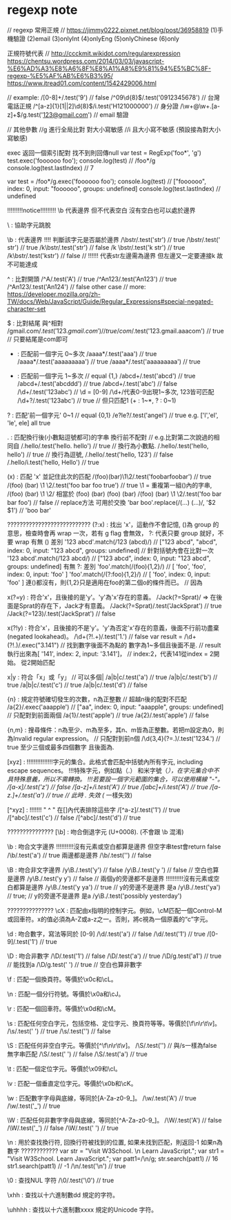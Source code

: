 # regexp note
// regexp
常用正規
// https://jimmy0222.pixnet.net/blog/post/36958819
(1)手機驗證
(2)email
(3)onlyInt
(4)onlyEng
(5)onlyChinese
(6)only

正規符號代表
// http://ccckmit.wikidot.com/regularexpression
https://chentsu.wordpress.com/2014/03/03/javascript-%E6%AD%A3%E8%A6%8F%E8%A1%A8%E9%81%94%E5%BC%8F-regexp-%E5%AF%AB%E6%B3%95/
https://www.itread01.com/content/1542429006.html

// example: 
/[0-8]+/.test('9') // false
/^09\d{8}$/.test('0912345678') // 台灣電話正規
/^[a-z]{1}[1||2]\d{8}$/i.test('H121000000') // 身分證
/\w+\@\w+\.[a-z]+$/g.test('123@gmail.com') // email 驗證

// 其他參數
//g 進行全局比對 對大小寫敏感
//i 且大小寫不敏感 (預設接為對大小寫敏感)

exec 返回一個索引配對 找不到則回傳null
var test = RegExp('foo*', 'g')
test.exec('foooooo foo');
console.log(test) //   /foo*/g 
console.log(test.lastIndex) // 7

var test = /foo*/g.exec('foooooo foo');
console.log(test) // ["foooooo", index: 0, input: "foooooo", groups: undefined]
console.log(test.lastIndex) // undefined

!!!!!!!!!notice!!!!!!!!!
\b 代表邊界 但不代表空白 沒有空白也可以處於邊界

\ : 協助字元跳脫

\b : 代表邊界 !!!! 判斷該字元是否屬於邊界
/\bstr/.test('str') // true
/\bstr/.test(' str') // true
/k\bstr/.test('str') // false
/k \bstr/.test('k str') // true
/k\bstr/.test('kstr') // false // !!!!!! 代表str左邊需為邊界 但左邊又一定要連接k 故不可能達成

^ : 比對開頭
/^A/.test('A') // true
/^An123/.test('An123') // true
/^An123/.test('An124') // false
other case
// more: https://developer.mozilla.org/zh-TW/docs/Web/JavaScript/Guide/Regular_Expressions#special-negated-character-set

$ : 比對結尾 與^相對
/gmail\.com$/.test('123.gmail.com') //true
/com$/.test('123.gmail.aaacom') // true // 只要結尾是com即可

* : 匹配前一個字元 0~多次
/aaaa*/.test('aaa') // true
/aaaa*/.test('aaaaaaaaa') // true
/aaaa*/.test('aaaaaaaaa') // true

+ : 匹配前一個字元 1~多次 // equal {1,}
/abcd+/.test('abcd') // true
/abcd+/.test('abcddd') // true
/abcd+/.test('abc') // false
/\d+/.test('123abc') // \d = [0-9] /\d+\/代表0-9出現1~多次, 123皆可匹配
/\d+?/.test('123abc') // true // 但只匹配1 (+ : 1~*, ? : 0~1)

? : 匹配'前一個字元' 0~1 // equal {0,1}
/e?le?/.test('angel') // true  e.g. ['l','el', 'le', ele] all true


. : 匹配換行後(小數點逗號都可)的字串 換行前不配對 // e.g.比對第二次說過的相同自
/.hello/.test('hello. hello') // true  // 換行為小數點.
/.hello/.test('hello, hello') // true  // 換行為逗號,
/.hello/.test('hello, 123') // false
/.hello/i.test('hello, Hello') // true

(x) : 匹配 'x' 並記住此次的匹配
/(foo)(bar)\1\2/.test('foobarfoobar') // true
/(foo) (bar) \1 \2/.test('foo bar foo true') // true     \1 = 重複第一組()內的字串, /(foo) (bar) \1 \2/ 相當於 (foo) (bar) (foo) (bar)
/(foo) (bar) \1 \2/.test('foo bar bar foo') // false
// replace方法 可用於交換
'bar boo'.replace(/(...) (...)/, '$2 $1') // 'boo bar'

???????????????????????????
(?:x) : 找出 'x'，這動作不會記憶, ()為 group 的意思，檢查時會再 wrap 一次，若有 g flag 會無效， ?: 代表只要 group 就好，不要 wrap
有無 () 差別
'123 abcd'.match(/123 (abcd)/) // ["123 abcd", "abcd", index: 0, input: "123 abcd", groups: undefined] // 針對括號內會在比對一次
'123 abcd'.match(/123 abcd/)   // ["123 abcd", index: 0, input: "123 abcd", groups: undefined]
有無 ?: 差別
'foo'.match(/(foo){1,2}/) // [ 'foo', 'foo', index: 0, input: 'foo' ]
'foo'.match(/(?:foo){1,2}/) // [ 'foo', index: 0, input: 'foo' ]  連()都沒有，則{1,2}只是適用在foo的第二個o的條件而已。 // 因為

x(?=y) : 符合'x'，且後接的是'y'。'y'為'x'存在的意義。
/Jack(?=Sprat)/ => 在後面是Sprat的存在下，Jack才有意義。
/Jack(?=Sprat)/.test('JackSprat') // true
/Jack(?=123)/.test('JackSprat') // false

x(?!y) : 符合'x'，且後接的不是'y'。'y'為否定'x'存在的意義，後面不行前功盡棄(negated lookahead)。
/\d+(?!\.+)/.test('1.') // false
var result = /\d+(?!\.)/.exec("3.141") // 找到數字後面不為點的 數字為1~多個且後面不是.
// result執行出來為[ '141', index: 2, input: '3.141']，
// index:2，代表141從index = 2開始。 從2開始匹配

x|y : 符合「x」或「y」 // 可以多個|
/a|b|c/.test('a') // true
/a|b|c/.test('b') // true
/a|b|c/.test('c') // true
/a|b|c/.test('d') // false

{n} : 規定符號確切發生的次數，n為正整數 // 超越n後的配對不匹配
/a{2}/.exec('aaapple') // ["aa", index: 0, input: "aaapple", groups: undefined] // 只配對到前面兩個
/a{1}/.test('apple') // true
/a{2}/.test('apple') // false

{n,m} : 搜尋條件：n為至少、m為至多，其n、m皆為正整數。若把m設定為0，則為Invalid regular expression。 // 只配對到前n個
/\d{3,4}(?=\.)/.test('1234.') // true 至少三個或最多四個數字 且後面為.

[xyz] : !!!!!!!!!!!!!!!字元的集合。此格式會匹配中括號內所有字元, including escape sequences。
		!!!特殊字元，例如點（.） 和米字號（*），在字元集合中不具特殊意義，所以不需轉換。
		!!!若要設一個字元範圍的集合，可以使用橫線 "-"。
/[a-x]/.test('z') // false
/[a-z]+/i.test('A') // true
/[abc]+/i.test('A') // true
/[a-z.]+/.test('a') // true // 此時 . 失效 (* 一樣失效)

[^xyz] : !!!!!!!  " ^ " 在[]內代表排除這些字
/[^a-z]/.test('1') // true
/[^abc]/.test('c') // false
/[^abc]/.test('d') // true

???????????????
[\b] : 吻合倒退字元 (U+0008). (不會跟 \b 混淆)


\b : 吻合文字邊界 !!!!!!!!!!沒有元素或空白都算是邊界 但空字串test會return false
/\b/.test('a') // true 兩邊都是邊界
/\b/.test('') // false

\B : 吻合非文字邊界
/y\B./.test('y') // false
/y\B./.test('y ') // false // 空白也算是邊界
/y\B./.test('y y') // false // 兩個y的旁邊都不是邊界 !!!!!!!!!!沒有元素或空白都算是邊界
/y\B./.test('y ya') // true // y的旁邊不是邊界 是a
/y\B./.test('ya') // true; // y的旁邊不是邊界 是a
/y\B./.test('possibly yesterday')

???????????????
\cX : 匹配由x指明的控制字元。例如，\cM匹配一個Control-M或回車符。x的值必須為A-Z或a-z之一。否則，將c視為一個原義的“c”字元。

\d : 吻合數字，寫法等同於 [0-9]
/\d/.test('a') // false
/\d/.test('1') // true
/[0-9]/.test('1') // true

\D : 吻合非數字
/\D/.test('1') // false
/\D/.test('a') // true
/\D/g.test('a1') // true // 能找到a
/\D/g.test(' ') // true // 空白也算非數字

\f : 匹配一個換頁符。等價於\x0c和\cL。

\n : 匹配一個分行符號。等價於\x0a和\cJ。

\r : 匹配一個回車符。等價於\x0d和\cM。

\s : 匹配任何空白字元，包括空格、定位字元、換頁符等等。等價於[\f\n\r\t\v]。
/\s/.test(' ') // true
/\s/.test('') // false

\S : 匹配任何非空白字元。等價於[^\f\n\r\t\v]。
/\S/.test('') // 與/s一樣為false 無字串匹配
/\S/.test(' ') // false
/\S/.test('a') // true

\t : 匹配一個定位字元。等價於\x09和\cI。

\v : 匹配一個垂直定位字元。等價於\x0b和\cK。

\w : 匹配數字字母與底線，等同於[A-Za-z0-9_]。
/\w/.test('A') // true
/\w/.test('_') // true

\W : 匹配任何非數字字母與底線，等同於[^A-Za-z0-9_]。
/\W/.test('A') // false
/\W/.test('_') // false
/\W/.test(' ') // true

\n : 用於查找換行符, 回換行符被找到的位置, 如果未找到匹配，則返回-1
     如果n為數字 ????????????
var str = "Visit W3School. \n Learn JavaScript.";
var str1 = "Visit W3School. Learn JavaScript.";
var patt1=/\n/g;
str.search(patt1) // 16
str1.search(patt1) // -1
/\n/.test('\n') // true

\0 : 查找NUL 字符
/\0/.test('\0') // true

\xhh : 查找以十六進制數dd 規定的字符。

\uhhhh : 查找以十六進制數xxxx 規定的Unicode 字符。
